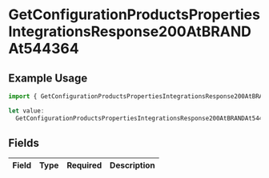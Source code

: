 # GetConfigurationProductsPropertiesIntegrationsResponse200AtBRANDAt544364

## Example Usage

```typescript
import { GetConfigurationProductsPropertiesIntegrationsResponse200AtBRANDAt544364 } from "@vercel/sdk/models/getconfigurationproductsop.js";

let value:
  GetConfigurationProductsPropertiesIntegrationsResponse200AtBRANDAt544364 = {};
```

## Fields

| Field       | Type        | Required    | Description |
| ----------- | ----------- | ----------- | ----------- |